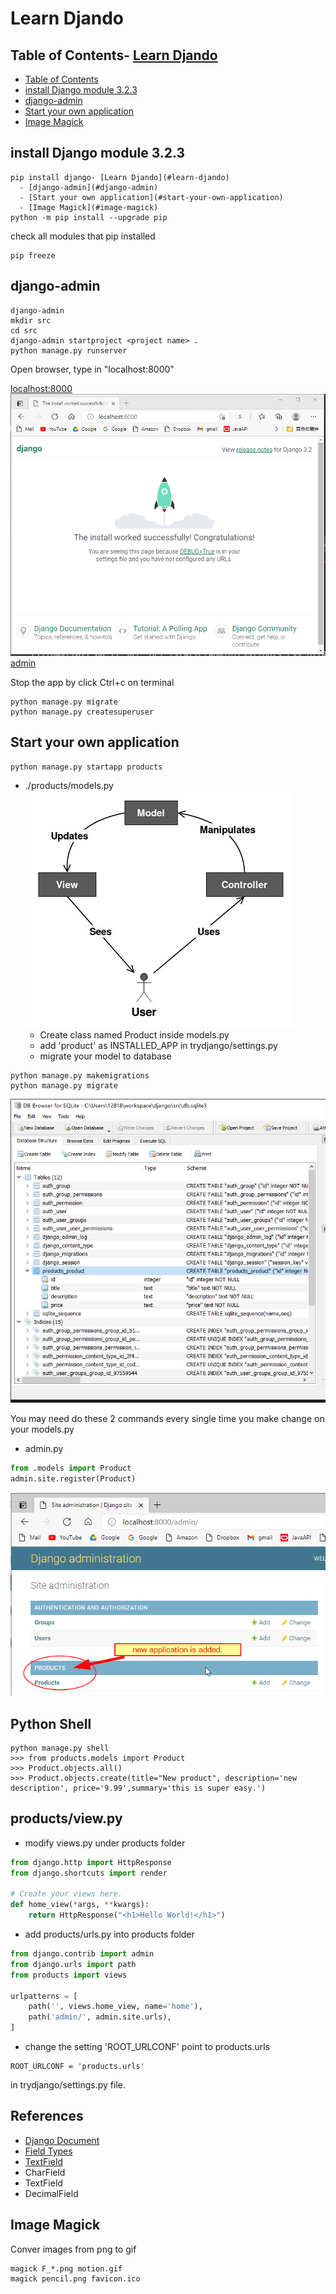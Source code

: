 # Learn Djando

## Table of Contents- [Learn Djando](#learn-djando)
  - [Table of Contents](#table-of-contents)
  - [install Django module 3.2.3](#install-django-module-323)
  - [django-admin](#django-admin)
  - [Start your own application](#start-your-own-application)
  - [Image Magick](#image-magick)

## install Django module 3.2.3
```
pip install django- [Learn Djando](#learn-djando)
  - [django-admin](#django-admin)
  - [Start your own application](#start-your-own-application)
  - [Image Magick](#image-magick)
python -m pip install --upgrade pip
```

check all modules that pip installed
```
pip freeze
```

## django-admin

```
django-admin
mkdir src
cd src
django-admin startproject <project name> .
python manage.py runserver
```
Open browser, type in "localhost:8000"

[localhost:8000](http://localhost:8000)
![First Django Page](./images/first-django.png)
[admin](http://localhost:8000/admin/login/?next=/admin/)

Stop the app by click Ctrl+c on terminal

```
python manage.py migrate
python manage.py createsuperuser
```

## Start your own application
```
python manage.py startapp products
```
* ./products/models.py
    ![MVC design pattern](./images/mvc.jpg)
  - Create class named Product inside models.py
  - add 'product' as INSTALLED_APP in trydjango/settings.py
  - migrate your model to database
```
python manage.py makemigrations
python manage.py migrate
```
  ![product Table](./images/productTable.png)

You may need do these 2 commands every single time you make change on your models.py
* admin.py
```py
from .models import Product
admin.site.register(Product)
```

![Product app on admin page](images/product.png)

## Python Shell

```
python manage.py shell
>>> from products.models import Product
>>> Product.objects.all()
>>> Product.objects.create(title="New product", description='new description', price='9.99',summary='this is super easy.')
```

## products/view.py
* modify views.py under products folder
```py
from django.http import HttpResponse
from django.shortcuts import render

# Create your views here.
def home_view(*args, **kwargs):
    return HttpResponse("<h1>Hello World!</h1>")
```

* add products/urls.py into products folder

```py
from django.contrib import admin
from django.urls import path
from products import views

urlpatterns = [
    path('', views.home_view, name='home'),
    path('admin/', admin.site.urls),
]
```
* change the setting 'ROOT_URLCONF' point to products.urls
```
ROOT_URLCONF = 'products.urls'
```
in trydjango/settings.py file.

## References
* [Django Document](https://docs.djangoproject.com/en/3.2/)
* [Field Types](https://docs.djangoproject.com/en/3.2/ref/models/fields/)
* [TextField](https://docs.djangoproject.com/en/3.2/ref/models/fields/#textfield)
* CharField
* TextField
* DecimalField

## Image Magick
Conver images from png to gif
```
magick F_*.png motion.gif
magick pencil.png favicon.ico
```

